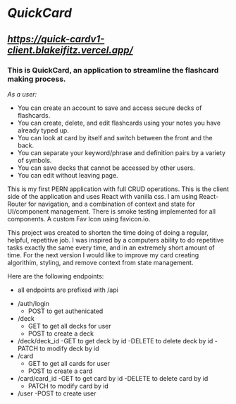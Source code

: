 # _QuickCard_
 ## *https://quick-cardv1-client.blakeifitz.vercel.app/*

### This is QuickCard, an application to streamline the flashcard making process.

_As a user:_

- You can create an account to save and access secure decks of flashcards.
- You can create, delete, and edit flashcards using your notes you have already typed up.
- You can look at card by itself and switch between the front and the back.
- You can separate your keyword/phrase and definition pairs by a variety of symbols.
- You can save decks that cannot be accessed by other users.
- You can edit without leaving page.


This is my first PERN application with full CRUD operations. This is the client side of the application and uses React with vanilla css. I am using React-Router for navigation, and a combination of context and state for UI/component management. There is smoke testing implemented for all components. A custom Fav Icon using favicon.io.


This project was created to shorten the time doing of doing a regular, helpful, repetitive job. I was inspired by a computers ability to do repetitive tasks exactly the same every time, and in an extremely short amount of time. For the next version I would like to improve my card creating algorithim, styling, and remove context from state management.



 Here are the following endpoints:
 
 * all endpoints are prefixed with /api

- /auth/login
  - POST to get authenicated 
- /deck
  - GET to get all decks for user
  - POST to create a deck
- /deck/deck_id
  -GET to get deck by id
  -DELETE to delete deck by id
  -PATCH to modify deck by id
- /card
  - GET to get all cards for user
  - POST to create a card
- /card/card_id
  -GET to get card by id
  -DELETE to delete card by id
  - PATCH to modify card by id
- /user
  -POST to create user
